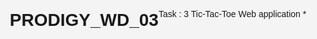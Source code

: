 # PRODIGY_WD_03
Task : 3 Tic-Tac-Toe Web application
*<!DOCTYPE html>
<html lang="en">
<head>
    <meta charset="UTF-8">
    <meta name="viewport" content="width=device-width, initial-scale=1.0">
    <title>Tic-Tac-Toe Web Application</title>
    <style>
        body, html {
            margin: 0;
            padding: 0;
            font-family: Arial, sans-serif;
            display: flex;
            justify-content: center;
            align-items: center;
            height: 100vh;
            background-color: #f4f4f4;
        }

        .tic-tac-toe {
            text-align: center;
        }

        .board {
            display: grid;
            grid-template-columns: repeat(3, 100px);
            grid-template-rows: repeat(3, 100px);
            gap: 10px;
        }

        .cell {
            display: flex;
            justify-content: center;
            align-items: center;
            background-color: #333;
            color: white;
            font-size: 32px;
            cursor: pointer;
            border-radius: 10px;
        }

        .cell:hover {
            background-color: #555;
        }

        .message {
            margin-top: 20px;
            font-size: 24px;
        }

        .restart {
            margin-top: 20px;
            padding: 10px 20px;
            font-size: 18px;
            cursor: pointer;
            border: none;
            background-color: #333;
            color: white;
            border-radius: 5px;
            transition: background-color 0.3s;
        }

        .restart:hover {
            background-color: #555;
        }
    </style>
</head>
<body>
    <div class="tic-tac-toe">
        <h1>Tic-Tac-Toe</h1>
        <div class="board" id="board">
            <div class="cell" data-index="0"></div>
            <div class="cell" data-index="1"></div>
            <div class="cell" data-index="2"></div>
            <div class="cell" data-index="3"></div>
            <div class="cell" data-index="4"></div>
            <div class="cell" data-index="5"></div>
            <div class="cell" data-index="6"></div>
            <div class="cell" data-index="7"></div>
            <div class="cell" data-index="8"></div>
        </div>
        <div class="message" id="message">Player X's Turn</div>
        <button class="restart" onclick="restartGame()">Restart Game</button>
    </div>

    <script>
        let board = ["", "", "", "", "", "", "", "", ""];
        let currentPlayer = "X";
        let gameActive = true;

        const winningConditions = [
            [0, 1, 2],
            [3, 4, 5],
            [6, 7, 8],
            [0, 3, 6],
            [1, 4, 7],
            [2, 5, 8],
            [0, 4, 8],
            [2, 4, 6]
        ];

        const boardElement = document.getElementById("board");
        const messageElement = document.getElementById("message");

        boardElement.addEventListener("click", handleCellClick);

        function handleCellClick(event) {
            const clickedCell = event.target;
            const clickedCellIndex = clickedCell.getAttribute("data-index");

            if (board[clickedCellIndex] !== "" || !gameActive) {
                return;
            }

            updateCell(clickedCell, clickedCellIndex);
            checkResult();
        }

        function updateCell(clickedCell, index) {
            board[index] = currentPlayer;
            clickedCell.textContent = currentPlayer;
        }

        function checkResult() {
            let roundWon = false;

            for (let i = 0; i < winningConditions.length; i++) {
                const winCondition = winningConditions[i];
                let a = board[winCondition[0]];
                let b = board[winCondition[1]];
                let c = board[winCondition[2]];

                if (a === "" || b === "" || c === "") {
                    continue;
                }

                if (a === b && b === c) {
                    roundWon = true;
                    break;
                }
            }

            if (roundWon) {
                messageElement.textContent = `Player ${currentPlayer} Wins!`;
                gameActive = false;
                return;
            }

            if (!board.includes("")) {
                messageElement.textContent = "It's a Draw!";
                gameActive = false;
                return;
            }

            currentPlayer = currentPlayer === "X" ? "O" : "X";
            messageElement.textContent = `Player ${currentPlayer}'s Turn`;
        }

        function restartGame() {
            board = ["", "", "", "", "", "", "", "", ""];
            currentPlayer = "X";
            gameActive = true;
            messageElement.textContent = `Player ${currentPlayer}'s Turn`;

            document.querySelectorAll(".cell").forEach(cell => cell.textContent = "");
        }
    </script>
</body>
</html>
